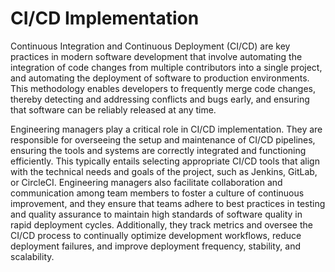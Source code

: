 # CI/CD Implementation

Continuous Integration and Continuous Deployment (CI/CD) are key practices in modern software development that involve automating the integration of code changes from multiple contributors into a single project, and automating the deployment of software to production environments. This methodology enables developers to frequently merge code changes, thereby detecting and addressing conflicts and bugs early, and ensuring that software can be reliably released at any time.

Engineering managers play a critical role in CI/CD implementation. They are responsible for overseeing the setup and maintenance of CI/CD pipelines, ensuring the tools and systems are correctly integrated and functioning efficiently. This typically entails selecting appropriate CI/CD tools that align with the technical needs and goals of the project, such as Jenkins, GitLab, or CircleCI. Engineering managers also facilitate collaboration and communication among team members to foster a culture of continuous improvement, and they ensure that teams adhere to best practices in testing and quality assurance to maintain high standards of software quality in rapid deployment cycles. Additionally, they track metrics and oversee the CI/CD process to continually optimize development workflows, reduce deployment failures, and improve deployment frequency, stability, and scalability.